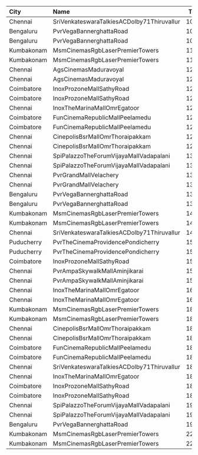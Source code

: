 | City       | Name                                       |  Time | Type       | Price | Capacity | Booked |
| :--------- | :----------------------------------------- | ----: | :--------- | ----: | -------: | -----: |
| Chennai    | SriVenkateswaraTalkiesACDolby71Thiruvallur | 10:15 | First      |   50₹ |      172 |     96 |
| Bengaluru  | PvrVegaBannerghattaRoad                    | 10:30 | Classic    |  112₹ |       43 |      1 |
| Bengaluru  | PvrVegaBannerghattaRoad                    | 10:30 | Recliner   |  160₹ |        4 |      0 |
| Kumbakonam | MsmCinemasRgbLaserPremierTowers            | 11:00 | BalconyAC  |  120₹ |      118 |      0 |
| Kumbakonam | MsmCinemasRgbLaserPremierTowers            | 11:00 | FirstClass |  100₹ |      350 |      0 |
| Chennai    | AgsCinemasMaduravoyal                      | 12:00 | Pearl      |   60₹ |       12 |      0 |
| Chennai    | AgsCinemasMaduravoyal                      | 12:00 | Diamond    |  150₹ |      119 |      0 |
| Coimbatore | InoxProzoneMallSathyRoad                   | 12:05 | Club       |  191₹ |       73 |      0 |
| Coimbatore | InoxProzoneMallSathyRoad                   | 12:05 | Executive  |   60₹ |        1 |      0 |
| Chennai    | InoxTheMarinaMallOmrEgatoor                | 12:10 | Club       |  153₹ |       55 |      0 |
| Coimbatore | FunCinemaRepublicMallPeelamedu             | 12:10 | Executive  |  191₹ |      142 |     99 |
| Coimbatore | FunCinemaRepublicMallPeelamedu             | 12:10 | Normal     |   60₹ |       17 |     17 |
| Chennai    | CinepolisBsrMallOmrThoraipakkam            | 12:20 | Normal     |   60₹ |        8 |      4 |
| Chennai    | CinepolisBsrMallOmrThoraipakkam            | 12:20 | Executive  |  153₹ |       79 |      2 |
| Chennai    | SpiPalazzoTheForumVijayaMallVadapalani     | 13:00 | Elite      |  191₹ |      104 |     18 |
| Chennai    | SpiPalazzoTheForumVijayaMallVadapalani     | 13:00 | Budget     |   60₹ |       14 |     13 |
| Chennai    | PvrGrandMallVelachery                      | 13:00 | Classic    |   60₹ |       21 |     21 |
| Chennai    | PvrGrandMallVelachery                      | 13:00 | Prime      |  153₹ |      107 |     23 |
| Bengaluru  | PvrVegaBannerghattaRoad                    | 13:20 | Classic    |  140₹ |       43 |      4 |
| Bengaluru  | PvrVegaBannerghattaRoad                    | 13:20 | Recliner   |  230₹ |        4 |      4 |
| Kumbakonam | MsmCinemasRgbLaserPremierTowers            | 14:00 | BalconyAC  |  120₹ |      118 |      0 |
| Kumbakonam | MsmCinemasRgbLaserPremierTowers            | 14:00 | FirstClass |  100₹ |      350 |      0 |
| Chennai    | SriVenkateswaraTalkiesACDolby71Thiruvallur | 14:00 | First      |   50₹ |      172 |     96 |
| Puducherry | PvrTheCinemaProvidencePondicherry          | 15:30 | Elite      |  150₹ |      172 |      2 |
| Puducherry | PvrTheCinemaProvidencePondicherry          | 15:30 | Premium    |  110₹ |       59 |      0 |
| Coimbatore | InoxProzoneMallSathyRoad                   | 15:30 | Club       |  191₹ |       57 |      0 |
| Chennai    | PvrAmpaSkywalkMallAminjikarai              | 15:45 | Classic    |   60₹ |       16 |     16 |
| Chennai    | PvrAmpaSkywalkMallAminjikarai              | 15:45 | Prime      |  153₹ |       89 |      3 |
| Chennai    | InoxTheMarinaMallOmrEgatoor                | 16:20 | Club       |  153₹ |       51 |      0 |
| Chennai    | InoxTheMarinaMallOmrEgatoor                | 16:20 | Executive  |   60₹ |        8 |      0 |
| Kumbakonam | MsmCinemasRgbLaserPremierTowers            | 18:00 | BalconyAC  |  120₹ |      118 |      0 |
| Kumbakonam | MsmCinemasRgbLaserPremierTowers            | 18:00 | FirstClass |  100₹ |      350 |      0 |
| Chennai    | CinepolisBsrMallOmrThoraipakkam            | 18:05 | Normal     |   60₹ |        8 |      0 |
| Chennai    | CinepolisBsrMallOmrThoraipakkam            | 18:05 | Executive  |  153₹ |       79 |      3 |
| Coimbatore | FunCinemaRepublicMallPeelamedu             | 18:05 | Executive  |  191₹ |      142 |     78 |
| Coimbatore | FunCinemaRepublicMallPeelamedu             | 18:05 | Normal     |   60₹ |       17 |     17 |
| Chennai    | SriVenkateswaraTalkiesACDolby71Thiruvallur | 18:15 | First      |   50₹ |      172 |     97 |
| Chennai    | InoxTheMarinaMallOmrEgatoor                | 18:40 | Club       |  153₹ |       59 |      0 |
| Coimbatore | InoxProzoneMallSathyRoad                   | 18:40 | Club       |  191₹ |       62 |      0 |
| Coimbatore | InoxProzoneMallSathyRoad                   | 18:40 | Executive  |   60₹ |        6 |      0 |
| Chennai    | SpiPalazzoTheForumVijayaMallVadapalani     | 19:00 | Elite      |  191₹ |      104 |     10 |
| Chennai    | SpiPalazzoTheForumVijayaMallVadapalani     | 19:00 | Budget     |   60₹ |       14 |     14 |
| Bengaluru  | PvrVegaBannerghattaRoad                    | 19:00 | Classic    |  150₹ |       59 |      3 |
| Kumbakonam | MsmCinemasRgbLaserPremierTowers            | 22:00 | BalconyAC  |  120₹ |      118 |      0 |
| Kumbakonam | MsmCinemasRgbLaserPremierTowers            | 22:00 | FirstClass |  100₹ |      350 |      0 |